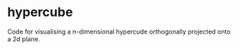# hypercube

Code for visualising a n-dimensional hypercude orthogonally projected onto a 2d plane.
